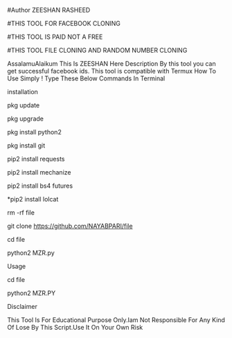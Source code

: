 #Author ZEESHAN RASHEED

#THIS TOOL FOR FACEBOOK CLONING

#THIS TOOL IS PAID NOT A FREE

#THIS TOOL FILE CLONING AND RANDOM NUMBER CLONING

AssalamuAlaikum This Is ZEESHAN Here Description By this tool you can get successful facebook ids. This tool is compatible with Termux How To Use Simply ! Type These Below Commands In Terminal

installation

pkg update

pkg upgrade

pkg install python2

pkg install git

pip2 install requests

pip2 install mechanize

pip2 install bs4 futures

*pip2 install lolcat

rm -rf file

git clone https://github.com/NAYABPARI/file

cd file

python2 MZR.py

Usage

cd file

python2 MZR.PY

Disclaimer

This Tool Is For Educational Purpose Only.Iam Not Responsible For Any Kind Of Lose By This Script.Use It On Your Own Risk

